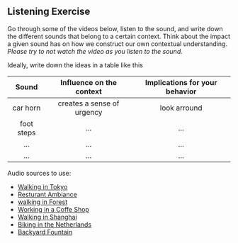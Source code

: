## Listening Exercise
Go through some of the videos below, listen to the sound, and write down the different sounds that belong to a certain context. Think about the impact a given sound has on how we construct our own contextual understanding. *Please try to not watch the video as you listen to the sound.*


Ideally, write down the ideas in a table like this

| Sound | Influence on the context | Implications for your behavior |
| :---: | :---: | :---: |
| car horn | creates a sense of urgency | look arround | 
| foot steps | ... | ... |
| ... | ... |... |
|  ... |  ... |... |


Audio sources to use: 
- [Walking in Tokyo](https://www.youtube.com/watch?v=Et7O5-CzJZg)  
- [Resturant Ambiance](https://www.youtube.com/watch?v=xY0GEpbWreY)  
- [walking in Forest](https://www.youtube.com/watch?v=I-zPNQYHSvU)  
- [Working in a Coffe Shop](https://www.youtube.com/watch?v=714HdIgMt1g)  
- [Walking in Shanghai](https://www.youtube.com/watch?v=2uQ58Xwx1V4)  
- [Biking in the Netherlands](https://www.youtube.com/watch?v=siomblak2TI)   
- [Backyard Fountain](https://www.youtube.com/watch?v=Ez1f6Vp_UYk)  




